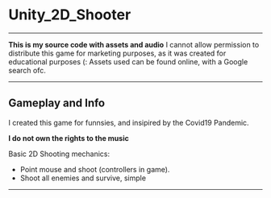 # Unity_2D_Shooter
***********************************************************************************************************************************************************************************
**This is my source code with assets and audio**
I cannot allow permission to distribute this game for marketing purposes, as it was created for educational purposes (:
Assets used can be found online, with a Google search ofc.
***********************************************************************************************************************************************************************************
## Gameplay and Info

I created this game for funnsies,
and insipired by the Covid19 Pandemic.


**I do not own the rights to the music**

Basic 2D Shooting mechanics:

- Point mouse and shoot (controllers in game).
- Shoot all enemies and survive, simple

***********************************************************************************************************************************************************************************
